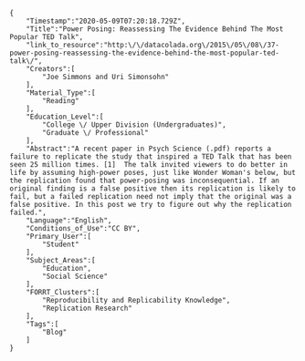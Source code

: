 
    {
        "Timestamp":"2020-05-09T07:20:18.729Z",
        "Title":"Power Posing: Reassessing The Evidence Behind The Most Popular TED Talk",
        "link_to_resource":"http:\/\/datacolada.org\/2015\/05\/08\/37-power-posing-reassessing-the-evidence-behind-the-most-popular-ted-talk\/",
        "Creators":[
            "Joe Simmons and Uri Simonsohn"
        ],
        "Material_Type":[
            "Reading"
        ],
        "Education_Level":[
            "College \/ Upper Division (Undergraduates)",
            "Graduate \/ Professional"
        ],
        "Abstract":"A recent paper in Psych Science (.pdf) reports a failure to replicate the study that inspired a TED Talk that has been seen 25 million times. [1]  The talk invited viewers to do better in life by assuming high-power poses, just like Wonder Woman's below, but the replication found that power-posing was inconsequential. If an original finding is a false positive then its replication is likely to fail, but a failed replication need not imply that the original was a false positive. In this post we try to figure out why the replication failed.",
        "Language":"English",
        "Conditions_of_Use":"CC BY",
        "Primary_User":[
            "Student"
        ],
        "Subject_Areas":[
            "Education",
            "Social Science"
        ],
        "FORRT_Clusters":[
            "Reproducibility and Replicability Knowledge",
            "Replication Research"
        ],
        "Tags":[
            "Blog"
        ]
    }
